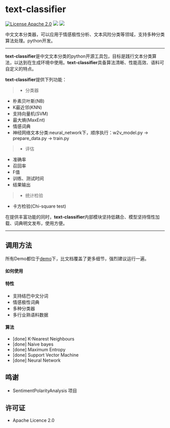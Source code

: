 # text-classifier
[![License Apache 2.0](https://img.shields.io/badge/license-Apache%202.0-blue.svg)](https://github.com/deepmipt/DeepPavlov/blob/master/LICENSE) ![](https://img.shields.io/badge/Language-Python-blue.svg) ![](https://img.shields.io/badge/Python-3.X-red.svg)

中文文本分类器，可以应用于情感极性分析、文本风险分类等领域，支持多种分类算法处理。python开发。

---


**text-classifier**是中文文本分类的python开源工具包，目标是践行文本分类算法，以达到在生成环境中使用。**text-classifier**具备算法清晰、性能高效、语料可自定义的特点。

**text-classifier**提供下列功能：
> * 分类器
  * 朴素贝叶斯(NB)
  * K最近邻(KNN)
  * 支持向量机(SVM)
  * 最大熵(MaxEnt)
  * 情感词典
  * 神经网络文本分类:neural_network下，顺序执行：w2v_model.py -> prepare_data.py -> train.py
> * 评估
  * 准确率
  * 召回率
  * F值
  * 训练、测试时间
  * 结果输出
> * 统计检验
  * 卡方检验(Chi-square test)



在提供丰富功能的同时，**text-classifier**内部模块坚持低耦合、模型坚持惰性加载、词典明文发布，使用方便。

------

## 调用方法


所有Demo都位于[demo](https://github.com/shibing624/text-classifier/blob/master/demo.py)下，比文档覆盖了更多细节，强烈建议运行一遍。

#### 如何使用




#### 特性
   - 支持结巴中文分词
   - 情感极性词典
   - 多种分类器
   - 多行业熟语料数据

#### 算法
  - [done] K-Nearest Neighbours
  - [done] Naive bayes
  - [done] Maximum Entropy
  - [done] Support Vector Machine
  - [done] Neural Network




## 鸣谢
  - SentimentPolarityAnalysis 项目 

## 许可证
  - Apache Licence 2.0
